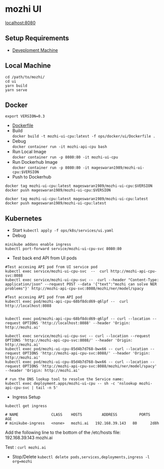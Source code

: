 # mozhi UI

[localhost:8080](localhost:8080)

## Setup Requirements
- [Deveploment Machine](dev_machine.md)

## Local Machine

```
cd /path/to/mozhi/
cd ui
yarn build
yarn serve
```

## Docker 

`export VERSION=0.3`

- [Dockerfile](../../../ops/docker/ui/Dockerfile)
- Build  
`
docker build -t mozhi-ui-cpu:latest -f ops/docker/ui/Dockerfile .
`
- Debug  
`
docker container run -it mozhi-api-cpu bash
`  
- Run Local Image  
`
docker container run -p 8080:80 -it mozhi-ui-cpu
`
- Run Dockerhub Image  
`
docker container run -p 8080:80 -it mageswaran1989/mozhi-ui-cpu:$VERSION
`
- Push to Dockerhub
```
docker tag mozhi-ui-cpu:latest mageswaran1989/mozhi-ui-cpu:$VERSION   
docker push mageswaran1989/mozhi-ui-cpu:$VERSION

docker tag mozhi-ui-cpu:latest mageswaran1989/mozhi-ui-cpu:latest
docker push mageswaran1989/mozhi-ui-cpu:latest
```

## Kubernetes

- Start
`
kubectl apply -f ops/k8s/services/ui.yaml
`
- Debug
```
minikube addons enable ingress
kubectl port-forward service/mozhi-ui-cpu-svc 8080:80
```
- Test back end API from UI pods
```
#Test accesing API pod from UI service pod  
kubectl exec service/mozhi-ui-cpu-svc  --  curl http://mozhi-api-cpu-svc:8088
kubectl exec service/mozhi-ui-cpu-svc --  curl --header "Content-Type: application/json" --request POST --data '{"text":"mozhi can solve NER problems"}' http://mozhi-api-cpu-svc:8088/mozhi/ner/model/spacy
  
#Test accesing API pod from API pod  
kubectl exec pod/mozhi-api-cpu-68bf8dcd69-q6lpf --  curl http://localhost:8088


kubectl exec pod/mozhi-api-cpu-68bf8dcd69-q6lpf -- curl --location --request OPTIONS 'http://localhost:8088' --header 'Origin: http://mozhi.ai'

kubectl exec service/mozhi-ui-cpu-svc -- curl --location --request OPTIONS 'http://mozhi-api-cpu-svc:8088/' --header 'Origin: http://mozhi.ai'
kubectl exec pod/mozhi-ui-cpu-85d4b7d768-bwx66 -- curl --location --request OPTIONS 'http://mozhi-api-cpu-svc:8088/' --header 'Origin: http://mozhi.ai'
kubectl exec pod/mozhi-ui-cpu-85d4b7d768-bwx66 -- curl --location --request OPTIONS 'http://mozhi-api-cpu-svc:8088/mozhi/ner/model/spacy' --header 'Origin: http://mozhi.ai'

# run the DNS lookup tool to resolve the Service name:
kubectl exec deployment.apps/mozhi-ui-cpu -- sh -c 'nslookup mozhi-api-cpu-svc | tail -n 5'
```

- Ingress Setup
```
kubectl get ingress

# NAME               CLASS    HOSTS         ADDRESS          PORTS   AGE
# minikube-ingress   <none>   mozhi.ai   192.168.39.143   80      2d8h
```
Add the following line to the bottom of the /etc/hosts file:    
    192.168.39.143 mozhi.ai

Test : `curl mozhi.ai`

- Stop/Delete
`
kubectl delete pods,services,deployments,ingress -l org=mozhi
`  

